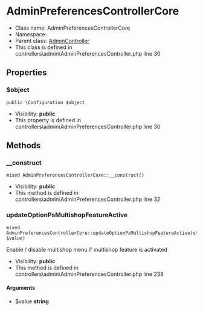 AdminPreferencesControllerCore
===============






* Class name: AdminPreferencesControllerCore
* Namespace: 
* Parent class: [AdminController](AdminControllerCore)
* This class is defined in controllers\admin\AdminPreferencesController.php line 30





Properties
----------


### $object

    public \Configuration $object





* Visibility: **public**
* This property is defined in controllers\admin\AdminPreferencesController.php line 30


Methods
-------


### __construct

    mixed AdminPreferencesControllerCore::__construct()





* Visibility: **public**
* This method is defined in controllers\admin\AdminPreferencesController.php line 32




### updateOptionPsMultishopFeatureActive

    mixed AdminPreferencesControllerCore::updateOptionPsMultishopFeatureActive(string $value)

Enable / disable multishop menu if multishop feature is activated



* Visibility: **public**
* This method is defined in controllers\admin\AdminPreferencesController.php line 238


#### Arguments
* $value **string**


